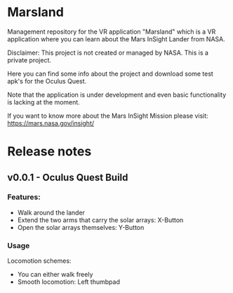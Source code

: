 # Marsland
Management repository for the VR application "Marsland" which is a VR application where you can learn about the Mars InSight Lander from NASA.

Disclaimer:
This project is not created or managed by NASA. This is a private project.

Here you can find some info about the project and download some test apk's for the Oculus Quest.

Note that the application is under development and even basic functionality is lacking at the moment.

If you want to know more about the Mars InSight Mission please visit:
https://mars.nasa.gov/insight/


# Release notes
## v0.0.1 - Oculus Quest Build
### Features:
 - Walk around the lander
 - Extend the two arms that carry the solar arrays: X-Button
 - Open the solar arrays themselves: Y-Button

### Usage
Locomotion schemes:
 - You can either walk freely
 - Smooth locomotion: Left thumbpad

